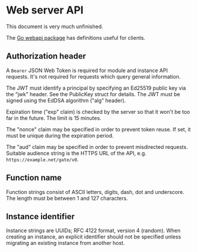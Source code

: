 # Web server API

This document is very much unfinished.

The [Go webapi package](https://godoc.org/github.com/tsavola/gate/webapi) has
definitions useful for clients.


## Authorization header

A `Bearer` JSON Web Token is required for module and instance API requests.
It's not required for requests which query general information.

The JWT must identify a principal by specifying an Ed25519 public key via the
"jwk" header.  See the PublicKey struct for details.  The JWT must be signed
using the EdDSA algorithm ("alg" header).

Expiration time ("exp" claim) is checked by the server so that it won't be too
far in the future.  The limit is 15 minutes.

The "nonce" claim may be specified in order to prevent token reuse.  If set, it
must be unique during the expiration period.

The "aud" claim may be specified in order to prevent misdirected requests.
Suitable audience string is the HTTPS URL of the API,
e.g. `https://example.net/gate/v0`.


## Function name

Function strings consist of ASCII letters, digits, dash, dot and underscore.
The length must be between 1 and 127 characters.


## Instance identifier

Instance strings are UUIDs; RFC 4122 format, version 4 (random).  When creating
an instance, an explicit identifier should not be specified unless migrating an
existing instance from another host.

